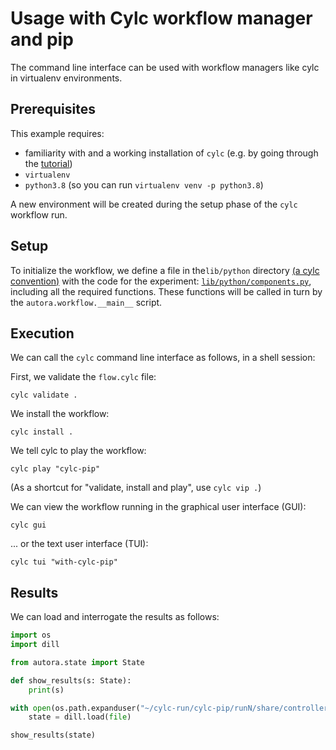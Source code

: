 # Usage with Cylc workflow manager and pip

The command line interface can be used with workflow managers like cylc in virtualenv environments.

## Prerequisites

This example requires:

- familiarity with and a working installation of `cylc` (e.g. by going through the
  [tutorial](https://cylc.github.io/cylc-doc/latest/html/tutorial/index.html))
- `virtualenv`
- `python3.8` (so you can run `virtualenv venv -p python3.8`)

A new environment will be created during the setup phase of the `cylc` workflow run.

## Setup

To initialize the workflow, we define a file in the`lib/python` directory 
[(a cylc convention)](https://cylc.github.io/cylc-doc/stable/html/user-guide/writing-workflows/configuration.html#workflow-configuration-directories) with the code for the experiment: 
[`lib/python/components.py`](./lib/python/controller_setup.py), including all the required functions. These 
functions will be called in turn by the `autora.workflow.__main__` script.

## Execution

We can call the `cylc` command line interface as follows, in a shell session:

First, we validate the `flow.cylc` file:
```shell
cylc validate .
```

We install the workflow:
```shell
cylc install .
```

We tell cylc to play the workflow:
```shell
cylc play "cylc-pip"
```

(As a shortcut for "validate, install and play", use `cylc vip .`)

We can view the workflow running in the graphical user interface (GUI):
```shell
cylc gui
```

... or the text user interface (TUI):
```shell
cylc tui "with-cylc-pip"
```

## Results

We can load and interrogate the results as follows:

```python
import os
import dill

from autora.state import State

def show_results(s: State):
    print(s)

with open(os.path.expanduser("~/cylc-run/cylc-pip/runN/share/controller.dill"),"rb") as file:
    state = dill.load(file)

show_results(state)
```
